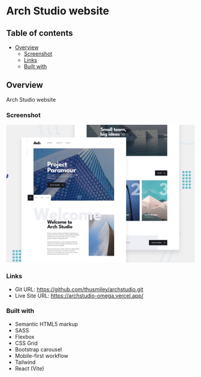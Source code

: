# Arch Studio website

## Table of contents

- [Overview](#overview)
  - [Screenshot](#screenshot)
  - [Links](#links)
  - [Built with](#built-with)

## Overview

Arch Studio website

### Screenshot

![](/public/preview.jpg)

### Links

- Git URL: https://github.com/thusmiley/archstudio.git
- Live Site URL: https://archstudio-omega.vercel.app/

### Built with

- Semantic HTML5 markup
- SASS
- Flexbox
- CSS Grid
- Bootstrap carousel
- Mobile-first workflow
- Tailwind
- React (Vite)

